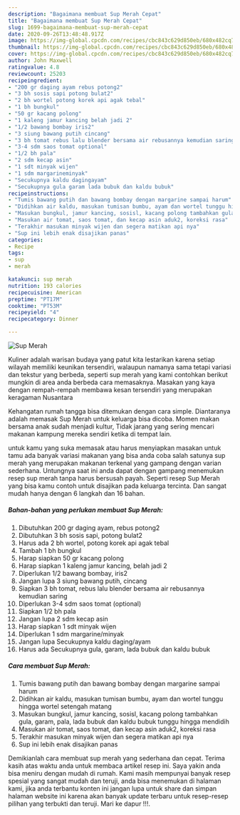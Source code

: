 ```yaml
---
description: "Bagaimana membuat Sup Merah Cepat"
title: "Bagaimana membuat Sup Merah Cepat"
slug: 1699-bagaimana-membuat-sup-merah-cepat
date: 2020-09-26T13:48:48.917Z
image: https://img-global.cpcdn.com/recipes/cbc843c629d850eb/680x482cq70/sup-merah-foto-resep-utama.jpg
thumbnail: https://img-global.cpcdn.com/recipes/cbc843c629d850eb/680x482cq70/sup-merah-foto-resep-utama.jpg
cover: https://img-global.cpcdn.com/recipes/cbc843c629d850eb/680x482cq70/sup-merah-foto-resep-utama.jpg
author: John Maxwell
ratingvalue: 4.8
reviewcount: 25203
recipeingredient:
- "200 gr daging ayam rebus potong2"
- "3 bh sosis sapi potong bulat2"
- "2 bh wortel potong korek api agak tebal"
- "1 bh bungkul"
- "50 gr kacang polong"
- "1 kaleng jamur kancing belah jadi 2"
- "1/2 bawang bombay iris2"
- "3 siung bawang putih cincang"
- "3 bh tomat rebus lalu blender bersama air rebusannya kemudian saring"
- "3-4 sdm saos tomat optional"
- "1/2 bh pala"
- "2 sdm kecap asin"
- "1 sdt minyak wijen"
- "1 sdm margarineminyak"
- "Secukupnya kaldu dagingayam"
- "Secukupnya gula garam lada bubuk dan kaldu bubuk"
recipeinstructions:
- "Tumis bawang putih dan bawang bombay dengan margarine sampai harum"
- "Didihkan air kaldu, masukan tumisan bumbu, ayam dan wortel tunggu hingga wortel setengah matang"
- "Masukan bungkul, jamur kancing, sosisl, kacang polong tambahkan gula, garam, pala, lada bubuk dan kaldu bubuk tunggu hingga mendidih"
- "Masukan air tomat, saos tomat, dan kecap asin aduk2, koreksi rasa"
- "Terakhir masukan minyak wijen dan segera matikan api nya"
- "Sup ini lebih enak disajikan panas"
categories:
- Recipe
tags:
- sup
- merah

katakunci: sup merah 
nutrition: 193 calories
recipecuisine: American
preptime: "PT17M"
cooktime: "PT53M"
recipeyield: "4"
recipecategory: Dinner

---
```



![Sup Merah](https://img-global.cpcdn.com/recipes/cbc843c629d850eb/680x482cq70/sup-merah-foto-resep-utama.jpg)

Kuliner adalah warisan budaya yang patut kita lestarikan karena setiap wilayah memiliki keunikan tersendiri, walaupun namanya sama tetapi variasi dan tekstur yang berbeda, seperti sup merah yang kami contohkan berikut mungkin di area anda berbeda cara memasaknya. Masakan yang kaya dengan rempah-rempah membawa kesan tersendiri yang merupakan keragaman Nusantara

Kehangatan rumah tangga bisa ditemukan dengan cara simple. Diantaranya adalah memasak Sup Merah untuk keluarga bisa dicoba. Momen makan bersama anak sudah menjadi kultur, Tidak jarang yang sering mencari makanan kampung mereka sendiri ketika di tempat lain.



untuk kamu yang suka memasak atau harus menyiapkan masakan untuk tamu ada banyak variasi makanan yang bisa anda coba salah satunya sup merah yang merupakan makanan terkenal yang gampang dengan varian sederhana. Untungnya saat ini anda dapat dengan gampang menemukan resep sup merah tanpa harus bersusah payah.
Seperti resep Sup Merah yang bisa kamu contoh untuk disajikan pada keluarga tercinta. Dan sangat mudah hanya dengan 6 langkah dan 16 bahan.


<!--inarticleads1-->

##### Bahan-bahan yang perlukan membuat Sup Merah:

1. Dibutuhkan 200 gr daging ayam, rebus potong2
1. Dibutuhkan 3 bh sosis sapi, potong bulat2
1. Harus ada 2 bh wortel, potong korek api agak tebal
1. Tambah 1 bh bungkul
1. Harap siapkan 50 gr kacang polong
1. Harap siapkan 1 kaleng jamur kancing, belah jadi 2
1. Diperlukan 1/2 bawang bombay, iris2
1. Jangan lupa 3 siung bawang putih, cincang
1. Siapkan 3 bh tomat, rebus lalu blender bersama air rebusannya kemudian saring
1. Diperlukan 3-4 sdm saos tomat (optional)
1. Siapkan 1/2 bh pala
1. Jangan lupa 2 sdm kecap asin
1. Harap siapkan 1 sdt minyak wijen
1. Diperlukan 1 sdm margarine/minyak
1. Jangan lupa Secukupnya kaldu daging/ayam
1. Harus ada Secukupnya gula, garam, lada bubuk dan kaldu bubuk




<!--inarticleads2-->

##### Cara membuat  Sup Merah:

1. Tumis bawang putih dan bawang bombay dengan margarine sampai harum
1. Didihkan air kaldu, masukan tumisan bumbu, ayam dan wortel tunggu hingga wortel setengah matang
1. Masukan bungkul, jamur kancing, sosisl, kacang polong tambahkan gula, garam, pala, lada bubuk dan kaldu bubuk tunggu hingga mendidih
1. Masukan air tomat, saos tomat, dan kecap asin aduk2, koreksi rasa
1. Terakhir masukan minyak wijen dan segera matikan api nya
1. Sup ini lebih enak disajikan panas




Demikianlah cara membuat sup merah yang sederhana dan cepat. Terima kasih atas waktu anda untuk membaca artikel resep ini. Saya yakin anda bisa meniru dengan mudah di rumah. Kami masih mempunyai banyak resep spesial yang sangat mudah dan teruji, anda bisa menemukan di halaman kami, jika anda terbantu konten ini jangan lupa untuk share dan simpan halaman website ini karena akan banyak update terbaru untuk resep-resep pilihan yang terbukti dan teruji. Mari ke dapur !!!. 
